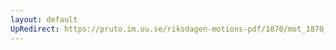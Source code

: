 ```yaml
---
layout: default
UpRedirect: https://pruto.im.uu.se/riksdagen-motions-pdf/1870/mot_1870__fk__34/mot_1870__fk__34-002.pdf
---
```

